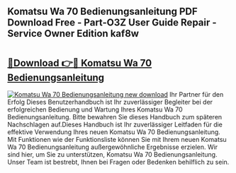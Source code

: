 ## Komatsu Wa 70 Bedienungsanleitung PDF Download Free - Part-O3Z User Guide Repair - Service Owner Edition kaf8w

# <h2><a href="http://df0mqe.blite.top/?on=Komatsu+Wa+70+Bedienungsanleitung">🔗Download 👉🔴 Komatsu Wa 70 Bedienungsanleitung</a></h2>

[![Komatsu Wa 70 Bedienungsanleitung new download](https://i.imgur.com/lujVjoI.png)](http://df0mqe.blite.top/?on=Komatsu+Wa+70+Bedienungsanleitung)
Ihr Partner für den Erfolg Dieses Benutzerhandbuch ist Ihr zuverlässiger Begleiter bei der erfolgreichen Bedienung und Wartung Ihres Komatsu Wa 70 Bedienungsanleitung. Bitte bewahren Sie dieses Handbuch zum späteren Nachschlagen auf.Dieses Handbuch ist Ihr zuverlässiger Leitfaden für die effektive Verwendung Ihres neuen Komatsu Wa 70 Bedienungsanleitung. Mit Funktionen wie der Funktionsliste können Sie mit Ihrem neuen Komatsu Wa 70 Bedienungsanleitung außergewöhnliche Ergebnisse erzielen. Wir sind hier, um Sie zu unterstützen, Komatsu Wa 70 Bedienungsanleitung. Unser Team ist bestrebt, Ihnen bei Fragen oder Bedenken behilflich zu sein.
